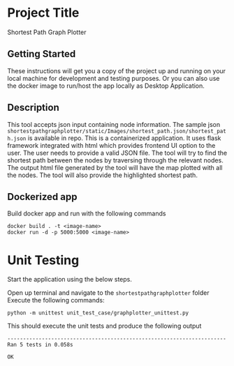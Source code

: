  
# Project Title

Shortest Path Graph Plotter

## Getting Started

These instructions will get you a copy of the project up and running on your local machine for development and testing purposes. 
Or you can also use the docker image to run/host the app locally as Desktop Application.

## Description
This tool accepts json input containing node information. 
The sample json ```shortestpathgraphplotter/static/Images/shortest_path.json/shortest_path.json``` is available in repo. 
This is a containerized application. 
It uses flask framework integrated with html which provides frontend UI option to the user. 
The user needs to provide a valid JSON file. 
The tool will try to find the shortest path between the nodes by traversing through the relevant nodes. The output html file generated by the tool will have the map plotted with all the nodes. The tool will also provide the highlighted shortest path.

## Dockerized app

Build docker app and run with the following commands

```
docker build . -t <image-name>
docker run -d -p 5000:5000 <image-name>
```

# Unit Testing
Start the application using the below steps.

Open up terminal and navigate to the ```shortestpathgraphplotter``` folder
Execute the following commands:

```
python -m unittest unit_test_case/graphplotter_unittest.py
```
This should execute the unit tests and produce the following output

```
----------------------------------------------------------------------
Ran 5 tests in 0.058s

OK

```



